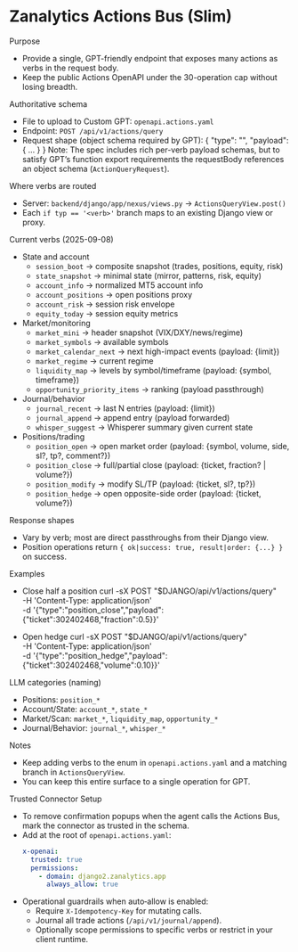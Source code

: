 Zanalytics Actions Bus (Slim)
================================

Purpose
- Provide a single, GPT-friendly endpoint that exposes many actions as verbs in the request body.
- Keep the public Actions OpenAPI under the 30-operation cap without losing breadth.

Authoritative schema
- File to upload to Custom GPT: `openapi.actions.yaml`
- Endpoint: `POST /api/v1/actions/query`
- Request shape (object schema required by GPT):
  {
    "type": "<verb>",
    "payload": { ... }
  }
  Note: The spec includes rich per-verb payload schemas, but to satisfy GPT’s function export
  requirements the requestBody references an object schema (`ActionQueryRequest`).

Where verbs are routed
- Server: `backend/django/app/nexus/views.py` → `ActionsQueryView.post()`
- Each `if typ == '<verb>'` branch maps to an existing Django view or proxy.

Current verbs (2025-09-08)
- State and account
  - `session_boot` → composite snapshot (trades, positions, equity, risk)
  - `state_snapshot` → minimal state (mirror, patterns, risk, equity)
  - `account_info` → normalized MT5 account info
  - `account_positions` → open positions proxy
  - `account_risk` → session risk envelope
  - `equity_today` → session equity metrics
- Market/monitoring
  - `market_mini` → header snapshot (VIX/DXY/news/regime)
  - `market_symbols` → available symbols
  - `market_calendar_next` → next high-impact events (payload: {limit})
  - `market_regime` → current regime
  - `liquidity_map` → levels by symbol/timeframe (payload: {symbol, timeframe})
  - `opportunity_priority_items` → ranking (payload passthrough)
- Journal/behavior
  - `journal_recent` → last N entries (payload: {limit})
  - `journal_append` → append entry (payload forwarded)
  - `whisper_suggest` → Whisperer summary given current state
- Positions/trading
  - `position_open` → open market order (payload: {symbol, volume, side, sl?, tp?, comment?})
  - `position_close` → full/partial close (payload: {ticket, fraction? | volume?})
  - `position_modify` → modify SL/TP (payload: {ticket, sl?, tp?})
  - `position_hedge` → open opposite-side order (payload: {ticket, volume?})

Response shapes
- Vary by verb; most are direct passthroughs from their Django view.
- Position operations return `{ ok|success: true, result|order: {...} }` on success.

Examples
- Close half a position
  curl -sX POST "$DJANGO/api/v1/actions/query" \
    -H 'Content-Type: application/json' \
    -d '{"type":"position_close","payload":{"ticket":302402468,"fraction":0.5}}'

- Open hedge
  curl -sX POST "$DJANGO/api/v1/actions/query" \
    -H 'Content-Type: application/json' \
    -d '{"type":"position_hedge","payload":{"ticket":302402468,"volume":0.10}}'

LLM categories (naming)
- Positions: `position_*`
- Account/State: `account_*`, `state_*`
- Market/Scan: `market_*`, `liquidity_map`, `opportunity_*`
- Journal/Behavior: `journal_*`, `whisper_*`

Notes
- Keep adding verbs to the enum in `openapi.actions.yaml` and a matching branch in `ActionsQueryView`.
- You can keep this entire surface to a single operation for GPT.

Trusted Connector Setup
- To remove confirmation popups when the agent calls the Actions Bus, mark the connector as trusted in the schema.
- Add at the root of `openapi.actions.yaml`:
  ```yaml
  x-openai:
    trusted: true
    permissions:
      - domain: django2.zanalytics.app
        always_allow: true
  ```
- Operational guardrails when auto‑allow is enabled:
  - Require `X-Idempotency-Key` for mutating calls.
  - Journal all trade actions (`/api/v1/journal/append`).
  - Optionally scope permissions to specific verbs or restrict in your client runtime.
